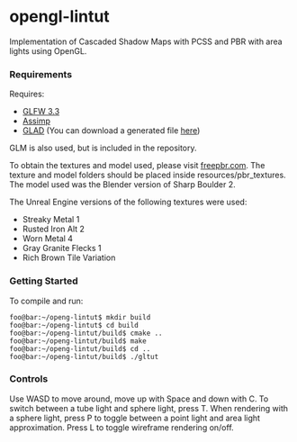 # opengl-lintut
Implementation of Cascaded Shadow Maps with PCSS and PBR with area lights using OpenGL.

### Requirements
Requires:
- [GLFW 3.3](https://www.glfw.org/)
- [Assimp](http://assimp.org/)
- [GLAD](https://github.com/Dav1dde/glad) (You can download a generated file [here](https://glad.dav1d.de/))

GLM is also used, but is included in the repository.

To obtain the textures and model used, please visit [freepbr.com](https://freepbr.com/).
The texture and model folders should be placed inside resources/pbr_textures.
The model used was the Blender version of Sharp Boulder 2.

The Unreal Engine versions of the following textures were used:
- Streaky Metal 1
- Rusted Iron Alt 2
- Worn Metal 4
- Gray Granite Flecks 1
- Rich Brown Tile Variation

### Getting Started
To compile and run:
```console
foo@bar:~/openg-lintut$ mkdir build
foo@bar:~/openg-lintut$ cd build
foo@bar:~/openg-lintut/build$ cmake ..
foo@bar:~/openg-lintut/build$ make
foo@bar:~/openg-lintut/build$ cd ..
foo@bar:~/openg-lintut/build$ ./gltut
```
### Controls
Use WASD to move around, move up with Space and down with C.
To switch between a tube light and sphere light, press T. When rendering with a sphere light, press P to toggle between a point light and area light approximation.
Press L to toggle wireframe rendering on/off.
